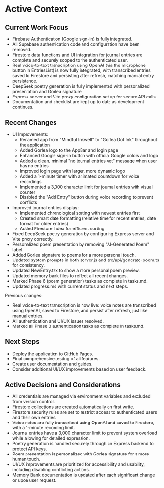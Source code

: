 # Active Context

## Current Work Focus

- Firebase Authentication (Google sign-in) is fully integrated.
- All Supabase authentication code and configuration have been removed.
- Firestore data functions and UI integration for journal entries are complete and securely scoped to the authenticated user.
- Real voice-to-text transcription using OpenAI (via the microphone button in EntriesList) is now fully integrated, with transcribed entries saved to Firestore and persisting after refresh, matching manual entry persistence.
- DeepSeek poetry generation is fully implemented with personalized presentation and Gorlea signature.
- Express server and Vite proxy configuration set up for secure API calls.
- Documentation and checklist are kept up to date as development continues.

## Recent Changes

- UI Improvements:
  - Renamed app from "Mindful Inkwell" to "Gorlea Dot Ink" throughout the application
  - Added Gorlea logo to the AppBar and login page
  - Enhanced Google sign-in button with official Google colors and logo
  - Added a clean, minimal "no journal entries yet" message when user has no entries
  - Improved login page with larger, more dynamic logo
  - Added a 1-minute timer with animated countdown for voice recordings
  - Implemented a 3,000 character limit for journal entries with visual counter
  - Disabled the "Add Entry" button during voice recording to prevent conflicts
- Improved journal entries display:
  - Implemented chronological sorting with newest entries first
  - Created smart date formatting (relative time for recent entries, date format for older entries)
  - Added Firestore index for efficient sorting
- Fixed DeepSeek poetry generation by configuring Express server and Vite proxy correctly.
- Personalized poem presentation by removing "AI-Generated Poem" label.
- Added Gorlea signature to poems for a more personal touch.
- Updated system prompts in both server.js and src/api/generate-poem.ts for consistency.
- Updated NewEntry.tsx to show a more personal poem preview.
- Updated memory bank files to reflect all recent changes.
- Marked Phase 6 (poem generation) tasks as complete in tasks.md.
- Updated progress.md with current status and next steps.

Previous changes:
- Real voice-to-text transcription is now live: voice notes are transcribed using OpenAI, saved to Firestore, and persist after refresh, just like manual entries.
- All authentication and UI/UX issues resolved.
- Marked all Phase 3 authentication tasks as complete in tasks.md.

## Next Steps

- Deploy the application to GitHub Pages.
- Final comprehensive testing of all features.
- Create user documentation and guides.
- Consider additional UI/UX improvements based on user feedback.

## Active Decisions and Considerations

- All credentials are managed via environment variables and excluded from version control.
- Firestore collections are created automatically on first write.
- Firestore security rules are set to restrict access to authenticated users and their own entries.
- Voice notes are fully transcribed using OpenAI and saved to Firestore, with a 1-minute recording limit.
- Journal entries have a 3,000 character limit to prevent system overload while allowing for detailed expression.
- Poetry generation is handled securely through an Express backend to protect API keys.
- Poem presentation is personalized with Gorlea signature for a more human touch.
- UI/UX improvements are prioritized for accessibility and usability, including disabling conflicting actions.
- Memory Bank documentation is updated after each significant change or upon user request.
